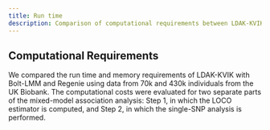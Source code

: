 ```yaml
---
title: Run time
description: Comparison of computational requirements between LDAK-KVIK and alternatives
---
```


## Computational Requirements

We compared the run time and memory requirements of LDAK-KVIK with Bolt-LMM and Regenie using data from 70k and 430k individuals from the UK Biobank. The computational costs were evaluated for two separate parts of the mixed-model association analysis: Step 1, in which the LOCO estimator is computed, and Step 2, in which the single-SNP analysis is performed. 

